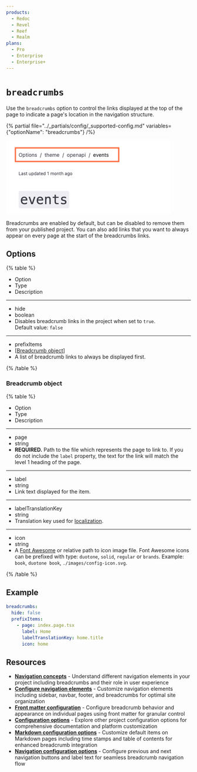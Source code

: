 ```yaml
---
products:
  - Redoc
  - Revel
  - Reef
  - Realm
plans:
  - Pro
  - Enterprise
  - Enterprise+
---
```

# `breadcrumbs`

Use the `breadcrumbs` option to control the links displayed at the top of the page to indicate a page's location in the navigation structure.

{% partial file="../_partials/config/_supported-config.md" variables={"optionName": "breadcrumbs"} /%}

![Screenshot of page in project with breadcrumbs](./images/breadcrumbs.png)

Breadcrumbs are enabled by default, but can be disabled to remove them from your published project.
You can also add links that you want to always appear on every page at the start of the breadcrumbs links.

## Options

{% table %}

- Option
- Type
- Description

---

- hide
- boolean
- Disables breadcrumb links in the project when set to `true`.\
  Default value: `false`

---

- prefixItems
- [[Breadcrumb object](#breadcrumb-object)]
- A list of breadcrumb links to always be displayed first.

{% /table %}

### Breadcrumb object

{% table %}

- Option
- Type
- Description

---

- page
- string
- **REQUIRED.** Path to the file which represents the page to link to.
  If you do not include the `label` property, the text for the link will match the level 1 heading of the page.

---

- label
- string
- Link text displayed for the item.

---

- labelTranslationKey
- string
- Translation key used for [localization](./l10n.md).

---

- icon
- string
- A [Font Awesome](https://fontawesome.com/icons) or relative path to icon image file.
  Font Awesome icons can be prefixed with type: `duotone`, `solid`, `regular` or `brands`.
  Example: `book`, `duotone book`, `./images/config-icon.svg`.

{% /table %}

## Example

```yaml
breadcrumbs:
  hide: false
  prefixItems:
    - page: index.page.tsx
      label: Home
      labelTranslationKey: home.title
      icon: home
```

## Resources

- **[Navigation concepts](../navigation/navigation.md)** - Understand different navigation elements in your project including breadcrumbs and their role in user experience
- **[Configure navigation elements](../navigation/index.md)** - Customize navigation elements including sidebar, navbar, footer, and breadcrumbs for optimal site organization
- **[Front matter configuration](./front-matter-config.md)** - Configure breadcrumb behavior and appearance on individual pages using front matter for granular control
- **[Configuration options](./index.md)** - Explore other project configuration options for comprehensive documentation and platform customization
- **[Markdown configuration options](markdown.md)** - Customize default items on Markdown pages including time stamps and table of contents for enhanced breadcrumb integration
- **[Navigation configuration options](navigation.md)** - Configure previous and next navigation buttons and label text for seamless breadcrumb navigation flow
